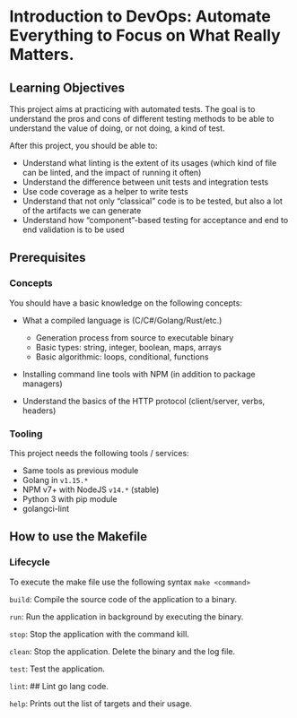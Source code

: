 # Introduction to DevOps: Automate Everything to Focus on What Really Matters.

## Learning Objectives

This project aims at practicing with automated tests. The goal is to understand the pros and cons of different testing methods to be able to understand the value of doing, or not doing, a kind of test.

After this project, you should be able to:

-   Understand what linting is the extent of its usages (which kind of file can be linted, and the impact of running it often)
-   Understand the difference between unit tests and integration tests
-   Use code coverage as a helper to write tests
-   Understand that not only “classical” code is to be tested, but also a lot of the artifacts we can generate
-   Understand how “component”-based testing for acceptance and end to end validation is to be used

## Prerequisites

### Concepts

You should have a basic knowledge on the following concepts:

-   What a compiled language is (C/C#/Golang/Rust/etc.)
    
    -   Generation process from source to executable binary
    -   Basic types: string, integer, boolean, maps, arrays
    -   Basic algorithmic: loops, conditional, functions
-   Installing command line tools with NPM (in addition to package managers)
    
-   Understand the basics of the HTTP protocol (client/server, verbs, headers)

### Tooling

This project needs the following tools / services:

-   Same tools as previous module
-   Golang in `v1.15.*`
-   NPM v7+ with NodeJS `v14.*` (stable)
-   Python 3 with pip module
-   golangci-lint

## How to use the Makefile
### Lifecycle
To execute the make file use the following syntax `make <command>`

`build`:   Compile the source code of the application to a binary.

`run`:     Run the application in background by executing the binary.

`stop`:    Stop the application with the command kill.

`clean`:   Stop the application. Delete the binary and the log file.

`test`:    Test the application.

`lint`:	## Lint go lang code.

`help`:    Prints out the list of targets and their usage.

